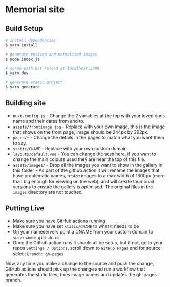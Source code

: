 # Memorial site 

## Build Setup

```bash
# install dependencies
$ yarn install

# generate resized and normalised images
$ node index.js

# serve with hot reload at localhost:3000
$ yarn dev

# generate static project
$ yarn generate
```


## Building site
* `nuxt.config.js` - Change the 2 variables at the top with your loved ones name and their dates from and to.
* `assets/frontimage.jpg` - Replace with your own image, this is the image that shows on the front page, image should be 244px by 292px.
* `pages/*` - Change the details in the pages to match what you want them to say.
* `static/CNAME` - Replace with your own custom domain
* `layouts/default.vue` - You can change the scss here, if you want to change the main colours used they are near the top of this file.
* `assets/images/` - Drop all the images you want to show in the gallery in this folder - As part of the github action it will rename the images that have problematic names, resize images to a max width of 1800px (more than big enough for viewing on the web), and will create thumbnail versions to ensure the gallery is optimised. The original files in the `images` directory are not touched.

## Putting Live
* Make sure you have GitHub actions running
* Make sure you have set `static/CNAME` to what it needs to be
* On your nameservers point a CNAME from your custom domain to `<username>.github.io`
* Once the Github action runs it should all be setup, but if not, go to your repos `Settings / Options`, scroll down to `GitHub Pages` and for source select `Branch: gh-pages`

Now, any time you make a change to the source and push the change, GitHub actions should pick up the change and run a workflow that generates the static files, fixes image names and updates the gh-pages branch.
